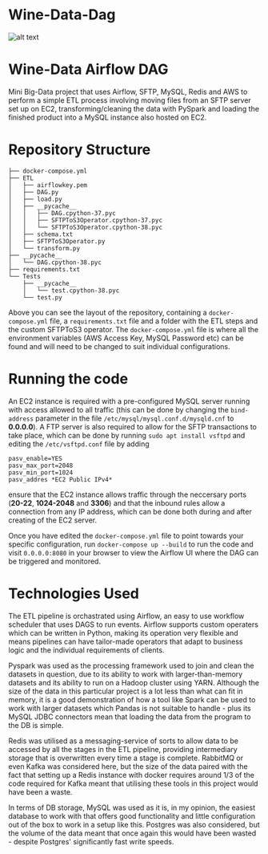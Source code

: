 # Wine-Data-Dag

![alt text](https://thecraftycask.com/wp-content/uploads/2018/07/crafty-cask-craft-wine-banner-e1543284316865.jpg)

<h1>Wine-Data Airflow DAG</h1>
Mini Big-Data project that uses Airflow, SFTP, MySQL, Redis and AWS to perform a simple ETL process involving moving files 
from an SFTP server set up on EC2, transforming/cleaning the data with PySpark and loading the finished product into a MySQL
instance also hosted on EC2.

<h1>Repository Structure</h1>

```
├── docker-compose.yml
├── ETL
│   ├── airflowkey.pem
│   ├── DAG.py
│   ├── load.py
│   ├── __pycache__
│   │   ├── DAG.cpython-37.pyc
│   │   ├── SFTPToS3Operator.cpython-37.pyc
│   │   └── SFTPToS3Operator.cpython-38.pyc
│   ├── schema.txt
│   ├── SFTPToS3Operator.py
│   └── transform.py
├── __pycache__
│   └── DAG.cpython-38.pyc
├── requirements.txt
└── Tests
    ├── __pycache__
    │   └── test.cpython-38.pyc
    └── test.py
```

Above you can see the layout of the repository, containing a ```docker-compose.yml``` file, a ```requirements.txt``` 
file and a folder with the ETL steps and the custom SFTPToS3 operator. The ```docker-compose.yml``` file
is where all the environment variables (AWS Access Key, MySQL Password etc) can be found and will need to be 
changed to suit individual configurations. 

<h1>Running the code</h1>

An EC2 instance is required with a pre-configured MySQL server running with access allowed to all traffic (this can be done by changing the ```bind-address``` parameter in the file ```/etc/mysql/mysql.conf.d/mysqld.cnf``` to **0.0.0.0**). A FTP server is also required to allow for the SFTP transactions to take place, which can be done by running ```sudo apt install vsftpd``` and editing the ```/etc/vsftpd.conf``` file by adding 

```
pasv_enable=YES
pasv_max_port=2048
pasv_min_port=1024
pasv_addres *EC2 Public IPv4*
```

ensure that the EC2 instance allows traffic through the neccersary ports (**20-22**, **1024-2048** and **3306**) and that the inbound rules allow a connection from any IP address, which can be done both during and after creating of the EC2 server. 

Once you have edited the ```docker-compose.yml``` file to point towards your specific configuration, run ```docker-compose up --build``` to run the code and visit ```0.0.0.0:8080``` in your browser to view the Airflow UI where the DAG can be triggered and monitored.

<h1>Technologies Used</h1>

The ETL pipeline is orchastrated using Airflow, an easy to use workflow scheduler that uses DAGS to run events. Airflow supports custom operaters which can be written in Python, making its operation very flexible and means pipelines can have tailor-made operators that adapt to business logic and the individual requirements of clients. 

Pyspark was used as the processing framework used to join and clean the datasets in question, due to its ability to work with larger-than-memory datasets and its ability to run on a Hadoop cluster using YARN. Although the size of the data in this particular project is a lot less than what can fit in memory, it is a good demonstration of how a tool like Spark can be used to work with larger datasets which Pandas is not suitable to handle - plus its MySQL JDBC connectors mean that loading the data from the program to the DB is simple.

Redis was utilised as a messaging-service of sorts to allow data to be accessed by all the stages in the ETL pipeline, providing intermediary storage that is overwritten every time a stage is complete. RabbitMQ or even Kafka was considered here, but the size of the data paired with the fact that setting up a Redis instance with docker requires around 1/3 of the code required for Kafka meant that utilising these tools in this project would have been a waste. 

In terms of DB storage, MySQL was used as it is, in my opinion, the easiest database to work with that offers good functionality and little configuration out of the box to work in a setup like this. Postgres was also considered, but the volume of the data meant that once again this would have been wasted - despite Postgres' significantly fast write speeds. 





